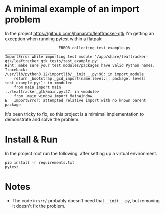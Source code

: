 # A minimal example of an import problem

In the project https://github.com/jhanarato/leaftracker-gtk I'm getting an exception when running pytest within a flatpak:

```
_______________________ ERROR collecting test_example.py _______________________
ImportError while importing test module '/app/share/leaftracker-gtk/leaftracker_gtk_tests/test_example.py'.
Hint: make sure your test modules/packages have valid Python names.
Traceback:
/usr/lib/python3.12/importlib/__init__.py:90: in import_module
    return _bootstrap._gcd_import(name[level:], package, level)
test_example.py:1: in <module>
    from main import main
../leaftracker_gtk/main.py:27: in <module>
    from .main_window import MainWindow
E   ImportError: attempted relative import with no known parent package
```

It's been tricky to fix, so this project is a mimimal implementation to demonstrate and solve the problem.

# Install & Run

In the project root run the following, after setting up a virtual environment.

```commandline
pip install -r requirements.txt
pytest
```

# Notes

- The code in `src/` probably doesn't need that `__init__.py`, but removing it doesn't fix the problem.